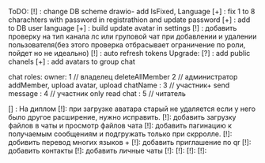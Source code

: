 ToDO:
[!] : change DB scheme drawio- add IsFixed, Language
[+] : fix 1 to 8 charachters with password in registrathion and update password
[+] : add to DB user language
[+] : build update avatar in settings
[!] : добавить проверку на тип канала лс или груповой чат при добавлении и удалении пользователя(без этого проверка отбрасывает ограничение по роли, пойдет но не идеально)
[!] : auto refresh tokens
Upgrade:
[?] : add public chanels
[+] : add avatars to group chat

chat roles:
owner: 1 // владелец
deleteAllMember 2 // администратор
addMember, upload avatar, upload chatName : 3 // участник+
send message : 4 // участник
only read chat : 5 // читатель

[] : На диплом
[!]: при загрузке аватара старый не удаляется если у него было другое расширение, нужно исправить.
[!]: добавить загрузку файлов в чаты и просмотр файлов чата
[!]: добавить пагинацию к получаемым сообщениям и подгружать только при скрролле.
[!]: добивить перевод многих языков + 
[!]: добавить приглашение по qr
[!]: добавить контакты 
[!]: добавить личные чаты
[!]: 
[!]: 
[!]: 
[!]: 